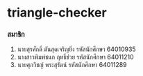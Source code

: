 # triangle-checker
### สมาชิก
1. นายสุรศักดิ์ ตันสุดเจริญยิ่ง	รหัสนักศึกษา	64010935
2. นางสาวพิมพ์ชนก ฤทธิ์ช่วย	รหัสนักศึกษา	64011210 
3. นายศุภวิชญ์ พระสุรัตน์	รหัสนักศึกษา	64011289
